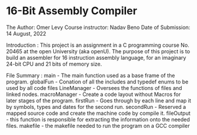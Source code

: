 # 16-Bit Assembly Compiler

The Author: Omer Levy
Course instructor: Nadav Beno
Date of Submission: 14 August, 2022

Introduction :
	This project is an assignment in a C programming course No. 20465 at the open University (aka openU).
	The purpose of this project is to build an assembler for 16 instruction assembly language,
	for an imaginary 24-bit CPU and 21 bits of memory size.

File Summary :
	main - The main function used as a base frame of the program.
	globalFun - Conation of all the includes and typedef enums to be used by all code files
	LineManager - Oversees the functions of files and linked nodes.
	macroManager - Create a code layout without Macros for later stages of the program.
	firstRun - Goes through by each line and map it by symbols, types and dates for the second run.
	secondRun - Reserved a mapped source code and create the machine code by compile it.
	fileOutput - this function is responsible for extracting the information onto the needed files.
	makefile - the makefile needed to run the program on a GCC compiler
